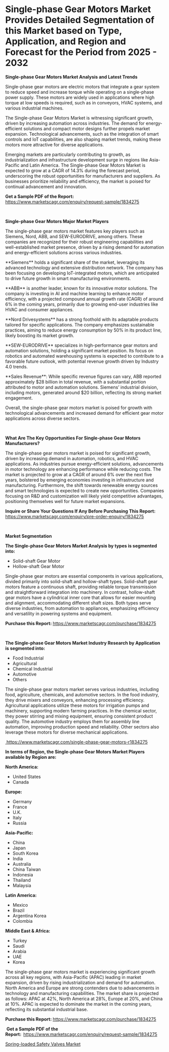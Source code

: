 <p><h1>Single-phase Gear Motors Market Provides Detailed Segmentation of this Market based on Type, Application, and Region and Forecast for the Period from 2025 - 2032</h1></p><p><strong>Single-phase Gear Motors Market Analysis and Latest Trends</strong></p>
<p><p>Single-phase gear motors are electric motors that integrate a gear system to reduce speed and increase torque while operating on a single-phase power supply. These motors are widely used in applications where high torque at low speeds is required, such as in conveyors, HVAC systems, and various industrial machines. </p><p>The Single-phase Gear Motors Market is witnessing significant growth, driven by increasing automation across industries. The demand for energy-efficient solutions and compact motor designs further propels market expansion. Technological advancements, such as the integration of smart controls and IoT capabilities, are also shaping market trends, making these motors more attractive for diverse applications.</p><p>Emerging markets are particularly contributing to growth, as industrialization and infrastructure development surge in regions like Asia-Pacific and Latin America. The Single-phase Gear Motors Market is expected to grow at a CAGR of 14.3% during the forecast period, underscoring the robust opportunities for manufacturers and suppliers. As businesses prioritize reliability and efficiency, the market is poised for continual advancement and innovation.</p></p>
<p><strong>Get a Sample PDF of the Report:&nbsp;</strong> <a href="https://www.marketscagr.com/enquiry/request-sample/1834275?utm_campaign=2461&utm_medium=2&utm_source=Github&utm_content=ia&utm_term=12042025&utm_id=single-phase-gear-motors">https://www.marketscagr.com/enquiry/request-sample/1834275</a></p>
<p>&nbsp;</p>
<p><strong>Single-phase Gear Motors Major Market Players</strong></p>
<p><p>The single-phase gear motors market features key players such as Siemens, Nord, ABB, and SEW-EURODRIVE, among others. These companies are recognized for their robust engineering capabilities and well-established market presence, driven by a rising demand for automation and energy-efficient solutions across various industries.</p><p>**Siemens** holds a significant share of the market, leveraging its advanced technology and extensive distribution network. The company has been focusing on developing IoT-integrated motors, which are anticipated to drive future growth in smart manufacturing environments. </p><p>**ABB** is another leader, known for its innovative motor solutions. The company is investing in AI and machine learning to enhance motor efficiency, with a projected compound annual growth rate (CAGR) of around 6% in the coming years, primarily due to growing end-user industries like HVAC and consumer appliances.</p><p>**Nord Drivesystems** has a strong foothold with its adaptable products tailored for specific applications. The company emphasizes sustainable practices, aiming to reduce energy consumption by 50% in its product line, likely boosting its market growth.</p><p>**SEW-EURODRIVE** specializes in high-performance gear motors and automation solutions, holding a significant market position. Its focus on robotics and automated warehousing systems is expected to contribute to a favorable future outlook, with potential revenue growth driven by Industry 4.0 trends.</p><p>**Sales Revenue**: While specific revenue figures can vary, ABB reported approximately $28 billion in total revenue, with a substantial portion attributed to motor and automation solutions. Siemens’ industrial division, including motors, generated around $20 billion, reflecting its strong market engagement.</p><p>Overall, the single-phase gear motors market is poised for growth with technological advancements and increased demand for efficient gear motor applications across diverse sectors.</p></p>
<p>&nbsp;</p>
<p><strong>What Are The Key Opportunities For Single-phase Gear Motors Manufacturers?</strong></p>
<p><p>The single-phase gear motors market is poised for significant growth, driven by increasing demand in automation, robotics, and HVAC applications. As industries pursue energy-efficient solutions, advancements in motor technology are enhancing performance while reducing costs. The market is projected to grow at a CAGR of around 6% over the next five years, bolstered by emerging economies investing in infrastructure and manufacturing. Furthermore, the shift towards renewable energy sources and smart technologies is expected to create new opportunities. Companies focusing on R&D and customization will likely yield competitive advantages, positioning themselves well for future market expansions.</p></p>
<p><strong>Inquire or Share Your Questions If Any Before Purchasing This Report:</strong> <a href="https://www.marketscagr.com/enquiry/pre-order-enquiry/1834275?utm_campaign=2461&utm_medium=2&utm_source=Github&utm_content=ia&utm_term=12042025&utm_id=single-phase-gear-motors">https://www.marketscagr.com/enquiry/pre-order-enquiry/1834275</a></p>
<p>&nbsp;</p>
<p><strong>Market Segmentation</strong></p>
<p><strong>The Single-phase Gear Motors Market Analysis by types is segmented into:</strong></p>
<p><ul><li>Solid-shaft Gear Motor</li><li>Hollow-shaft Gear Motor</li></ul></p>
<p><p>Single-phase gear motors are essential components in various applications, divided primarily into solid-shaft and hollow-shaft types. Solid-shaft gear motors feature a continuous shaft, providing reliable torque transmission and straightforward integration into machinery. In contrast, hollow-shaft gear motors have a cylindrical inner core that allows for easier mounting and alignment, accommodating different shaft sizes. Both types serve diverse industries, from automation to appliances, emphasizing efficiency and versatility in powering systems and equipment.</p></p>
<p><strong>Purchase this Report:&nbsp;</strong><a href="https://www.marketscagr.com/purchase/1834275?utm_campaign=2461&utm_medium=2&utm_source=Github&utm_content=ia&utm_term=12042025&utm_id=single-phase-gear-motors">https://www.marketscagr.com/purchase/1834275</a></p>
<p>&nbsp;</p>
<p><strong>The Single-phase Gear Motors Market Industry Research by Application is segmented into:</strong></p>
<p><ul><li>Food Industrial</li><li>Agricultural</li><li>Chemical Industrial</li><li>Automotive</li><li>Others</li></ul></p>
<p><p>The single-phase gear motors market serves various industries, including food, agriculture, chemicals, and automotive sectors. In the food industry, they drive mixers and conveyors, enhancing processing efficiency. Agricultural applications utilize these motors for irrigation pumps and machinery, supporting modern farming practices. In the chemical sector, they power stirring and mixing equipment, ensuring consistent product quality. The automotive industry employs them for assembly line automation, improving production speed and reliability. Other sectors also leverage these motors for diverse mechanical applications.</p></p>
<p><a href="https://www.marketscagr.com/single-phase-gear-motors-r1834275?utm_campaign=2461&utm_medium=2&utm_source=Github&utm_content=ia&utm_term=12042025&utm_id=single-phase-gear-motors">&nbsp;https://www.marketscagr.com/single-phase-gear-motors-r1834275</a></p>
<p><strong>In terms of Region, the Single-phase Gear Motors Market Players available by Region are:</strong></p>
<p>
    <p> <strong> North America: </strong>
        <ul>
            <li>United States</li>
            <li>Canada</li>
        </ul>
        </p> 
    <p> <strong> Europe: </strong>
        <ul>
            <li>Germany</li>
            <li>France</li>
            <li>U.K.</li>
            <li>Italy</li>
            <li>Russia</li>
        </ul>
        </p> 
    <p> <strong> Asia-Pacific: </strong>
        <ul>
            <li>China</li>
            <li>Japan</li>
            <li>South Korea</li>
            <li>India</li>
            <li>Australia</li>
            <li>China Taiwan</li>
            <li>Indonesia</li>
            <li>Thailand</li>
            <li>Malaysia</li>
        </ul>
        </p> 
    <p> <strong> Latin America: </strong>
        <ul>
            <li>Mexico</li>
            <li>Brazil</li>
            <li>Argentina Korea</li>
            <li>Colombia</li>
        </ul>
        </p> 
    <p> <strong> Middle East & Africa: </strong>
        <ul>
            <li>Turkey</li>
            <li>Saudi</li>
            <li>Arabia</li>
            <li>UAE</li>
            <li>Korea</li>
        </ul>
    </p>
    </p>
<p><p>The single-phase gear motors market is experiencing significant growth across all key regions, with Asia-Pacific (APAC) leading in market expansion, driven by rising industrialization and demand for automation. North America and Europe are strong contenders due to advancements in technology and manufacturing capabilities. The market share is projected as follows: APAC at 42%, North America at 28%, Europe at 20%, and China at 10%. APAC is expected to dominate the market in the coming years, reflecting its substantial industrial base.</p></p>
<p><strong>Purchase this Report: </strong><a href="https://www.marketscagr.com/purchase/1834275?utm_campaign=2461&utm_medium=2&utm_source=Github&utm_content=ia&utm_term=12042025&utm_id=single-phase-gear-motors">https://www.marketscagr.com/purchase/1834275</a></p>
<p>&nbsp;<strong>Get a Sample PDF of the Report:&nbsp;&nbsp;</strong><a href="https://www.marketscagr.com/enquiry/request-sample/1834275?utm_campaign=2461&utm_medium=2&utm_source=Github&utm_content=ia&utm_term=12042025&utm_id=single-phase-gear-motors">https://www.marketscagr.com/enquiry/request-sample/1834275</a></p>
<p><strong></strong></p>
<p><p><a href="https://github.com/rvadencho/Market-Research-Report-List-1/blob/main/spring-loaded-safety-valves-market.md?utm_campaign=2461&utm_medium=2&utm_source=Github&utm_content=ia&utm_term=12042025&utm_id=single-phase-gear-motors">Spring-loaded Safety Valves Market</a></p></p>